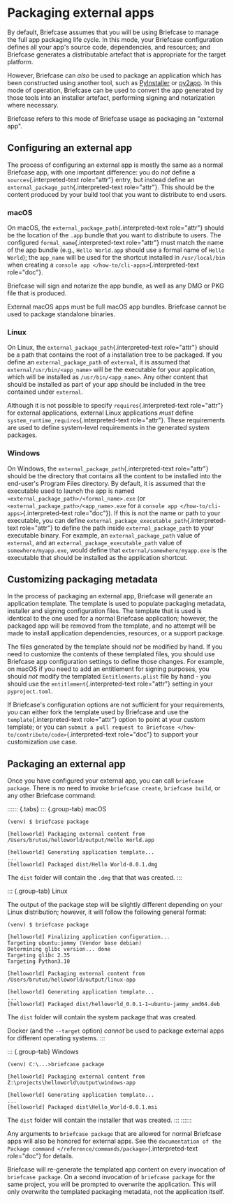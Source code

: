 # Packaging external apps

By default, Briefcase assumes that you will be using Briefcase to manage
the full app packaging life cycle. In this mode, your Briefcase
configuration defines all your app's source code, dependencies, and
resources; and Briefcase generates a distributable artefact that is
appropriate for the target platform.

However, Briefcase can *also* be used to package an application which
has been constructed using another tool, such as
[PyInstaller](https://pyinstaller.org/) or
[py2app](https://py2app.readthedocs.io/en/latest/). In this mode of
operation, Briefcase can be used to convert the app generated by those
tools into an installer artefact, performing signing and notarization
where necessary.

Briefcase refers to this mode of Briefcase usage as packaging an
"external app".

## Configuring an external app

The process of configuring an external app is mostly the same as a
normal Briefcase app, with one important difference: you do *not* define
a `sources`{.interpreted-text role="attr"} entry, but instead define an
`external_package_path`{.interpreted-text role="attr"}. This should be
the content produced by your build tool that you want to distribute to
end users.

### macOS

On macOS, the `external_package_path`{.interpreted-text role="attr"}
should be the location of the `.app` bundle that you want to distribute
to users. The configured `formal_name`{.interpreted-text role="attr"}
must match the name of the app bundle (e.g., `Hello World.app` should
use a formal name of `Hello World`); the `app_name` will be used for the
shortcut installed in `/usr/local/bin` when creating a
`console app </how-to/cli-apps>`{.interpreted-text role="doc"}.

Briefcase will sign and notarize the app bundle, as well as any DMG or
PKG file that is produced.

External macOS apps must be full macOS app bundles. Briefcase cannot be
used to package standalone binaries.

### Linux

On Linux, the `external_package_path`{.interpreted-text role="attr"}
should be a path that contains the root of a installation tree to be
packaged. If you define an `external_package_path` of `external`, it is
assumed that `external/usr/bin/<app_name>` will be the executable for
your application, which will be installed as `/usr/bin/<app_name>`. Any
other content that should be installed as part of your app should be
included in the tree contained under `external`.

Although it is not possible to specify `requires`{.interpreted-text
role="attr"} for external applications, external Linux applications
*must* define `system_runtime_requires`{.interpreted-text role="attr"}.
These requirements are used to define system-level requirements in the
generated system packages.

### Windows

On Windows, the `external_package_path`{.interpreted-text role="attr"}
should be the directory that contains all the content to be installed
into the end-user's Program Files directory. By default, it is assumed
that the executable used to launch the app is named
`<external_package_path>/<formal_name>.exe` (or
`<external_package_path>/<app_name>.exe` for a
`console app </how-to/cli-apps>`{.interpreted-text role="doc"}). If this
is not the name or path to your executable, you can define
`external_package_executable_path`{.interpreted-text role="attr"} to
define the path inside `external_package_path` to your executable
binary. For example, an `external_package_path` value of `external`, and
an `external_package_executable_path` value of `somewhere/myapp.exe`,
would define that `external/somewhere/myapp.exe` is the executable that
should be installed as the application shortcut.

## Customizing packaging metadata

In the process of packaging an external app, Briefcase will generate an
application template. The template is used to populate packaging
metadata, installer and signing configuration files. The template that
is used is identical to the one used for a normal Briefcase application;
however, the packaged app will be removed from the template, and no
attempt will be made to install application dependencies, resources, or
a support package.

The files generated by the template should *not* be modified by hand. If
you need to customize the contents of these templated files, you should
use Briefcase app configuration settings to define those changes. For
example, on macOS if you need to add an entitlement for signing
purposes, you should *not* modify the templated `Entitlements.plist`
file by hand - you should use the `entitlement`{.interpreted-text
role="attr"} setting in your `pyproject.toml`.

If Briefcase's configuration options are not sufficient for your
requirements, you can either fork the template used by Briefcase and use
the `template`{.interpreted-text role="attr"} option to point at your
custom template; or you can `submit a pull request to Briefcase
</how-to/contribute/code>`{.interpreted-text role="doc"} to support your
customization use case.

## Packaging an external app

Once you have configured your external app, you can call
`briefcase package`. There is no need to invoke `briefcase create`,
`briefcase build`, or any other Briefcase command:

:::::: {.tabs}
::: {.group-tab}
macOS

``` console
(venv) $ briefcase package

[helloworld] Packaging external content from /Users/brutus/helloworld/output/Hello World.app

[helloworld] Generating application template...
...
[helloworld] Packaged dist/Hello World-0.0.1.dmg
```

The `dist` folder will contain the `.dmg` that that was created.
:::

::: {.group-tab}
Linux

The output of the package step will be slightly different depending on
your Linux distribution; however, it will follow the following general
format:

``` console
(venv) $ briefcase package

[helloworld] Finalizing application configuration...
Targeting ubuntu:jammy (Vendor base debian)
Determining glibc version... done
Targeting glibc 2.35
Targeting Python3.10

[helloworld] Packaging external content from /Users/brutus/helloworld/output/linux-app

[helloworld] Generating application template...
...
[helloworld] Packaged dist/helloworld_0.0.1-1~ubuntu-jammy_amd64.deb
```

The `dist` folder will contain the system package that was created.

Docker (and the `--target` option) *cannot* be used to package external
apps for different operating systems.
:::

::: {.group-tab}
Windows

``` doscon
(venv) C:\...>briefcase package

[helloworld] Packaging external content from Z:\projects\helloworld\output\windows-app

[helloworld] Generating application template...
...
[helloworld] Packaged dist\Hello_World-0.0.1.msi
```

The `dist` folder will contain the installer that was created.
:::
::::::

Any arguments to `briefcase package` that are allowed for normal
Briefcase apps will also be honored for external apps. See the
`documentation of the Package command
</reference/commands/package>`{.interpreted-text role="doc"} for
details.

Briefcase will re-generate the templated app content on every invocation
of `briefcase package`. On a second invocation of `briefcase package`
for the same project, you will be prompted to overwrite the application.
This will only overwrite the templated packaging metadata, not the
application itself.
